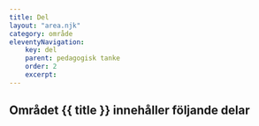 ```yaml
---
title: Del
layout: "area.njk"
category: område
eleventyNavigation:
    key: del
    parent: pedagogisk tanke
    order: 2
    excerpt: 
---
```

## Området {{ title }} innehåller följande delar
